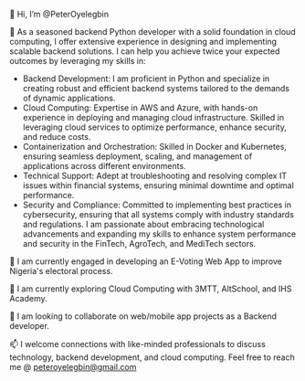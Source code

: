 👋 Hi, I’m @PeterOyelegbin

👀 As a seasoned backend Python developer with a solid foundation in cloud computing, I offer extensive experience in designing and implementing scalable backend solutions. I can help you achieve twice your expected outcomes by leveraging my skills in:
- Backend Development: I am proficient in Python and specialize in creating robust and efficient backend systems tailored to the demands of dynamic applications.
- Cloud Computing: Expertise in AWS and Azure, with hands-on experience in deploying and managing cloud infrastructure. Skilled in leveraging cloud services to optimize performance, enhance security, and reduce costs.
- Containerization and Orchestration: Skilled in Docker and Kubernetes, ensuring seamless deployment, scaling, and management of applications across different environments.
- Technical Support: Adept at troubleshooting and resolving complex IT issues within financial systems, ensuring minimal downtime and optimal performance.
- Security and Compliance: Committed to implementing best practices in cybersecurity, ensuring that all systems comply with industry standards and regulations.
I am passionate about embracing technological advancements and expanding my skills to enhance system performance and security in the FinTech, AgroTech, and MediTech sectors. 

🔭 I am currently engaged in developing an E-Voting Web App to improve Nigeria's electoral process.

🌱 I am currently exploring Cloud Computing with 3MTT, AltSchool, and IHS Academy.

💞️ I am looking to collaborate on web/mobile app projects as a Backend developer.

📫 I welcome connections with like-minded professionals to discuss technology, backend development, and cloud computing. Feel free to reach me @ peteroyelegbin@gmail.com

<!---
PeterOyelegbin/PeterOyelegbin is a ✨ special ✨ repository because its `README.md` (this file) appears on your GitHub profile.
You can click the Preview link to take a look at your changes.
--->
